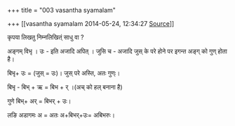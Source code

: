 +++
title = "003 vasantha syamalam"

+++
[[vasantha syamalam	2014-05-24, 12:34:27 [Source](https://groups.google.com/g/samskrita/c/qAjRBFGyxOI)]]



कृपया लिखतु निम्नलिखित्ं साधु वा ?

  

अङ्गम् विभृ । उः - इति अजादि अपित् । जुसि च - अजादि जुस् के परे होने पर इगन्त अङ्ग् को गुण् होता है।

बिभृ+ उः = (जुस् = उः)। जुस् परे अस्ति, अतः गुण्ः।

बिभृ - बिभ् + ऋ = बिभ + र् ।(अच् को हल् बनाना है)

गुणे बिभ्+ अर् = बिभर् + उः।

लङि अडागमः अ = अतः अ+बिभर्+उः= अबिभरुः।  

  

  
  

